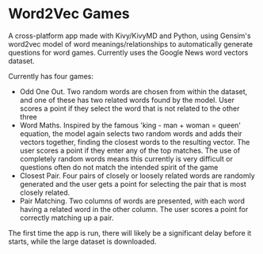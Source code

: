 # Word2Vec Games

A cross-platform app made with Kivy/KivyMD and Python, using Gensim's word2vec model of word meanings/relationships to automatically generate questions for word games. Currently uses the Google News word vectors dataset. 

Currently has four games: 
- Odd One Out. Two random words are chosen from within the dataset, and one of these has two related words found by the model. User scores a point if they select the word that is not related to the other three
- Word Maths. Inspired by the famous 'king - man + woman = queen' equation, the model again selects two random words and adds their vectors together, finding the closest words to the resulting vector. The user scores a point if they enter any of the top matches. The use of completely random words means this currently is very difficult or questions often do not match the intended spirit of the game
- Closest Pair. Four pairs of closely or loosely related words are randomly generated and the user gets a point for selecting the pair that is most closely related.
- Pair Matching. Two columns of words are presented, with each word having a related word in the other column. The user scores a point for correctly matching up a pair.

The first time the app is run, there will likely be a significant delay before it starts, while the large dataset is downloaded.
